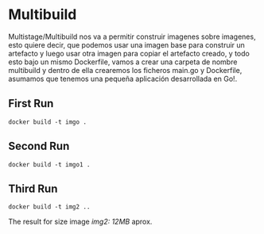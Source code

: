 # Multibuild

Multistage/Multibuild nos va a permitir construir imagenes sobre imagenes, esto quiere decir, que podemos usar una imagen base para construir un artefacto y luego usar otra imagen para copiar el artefacto creado, y todo esto bajo un mismo Dockerfile, vamos a crear una carpeta de nombre multibuild y dentro de ella crearemos los ficheros main.go y Dockerfile, asumamos que tenemos una pequeña aplicación desarrollada en Go!.

## First Run
```
docker build -t imgo .
```

## Second Run
```
docker build -t imgo1 .
```

## Third Run
```
docker build -t img2 ..
```

The result for size image *img2: 12MB*  aprox.


